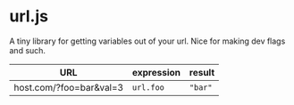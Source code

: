 url.js
======

A tiny library for getting variables out of your url. Nice for making dev flags and such.

URL            | expression | result 
---------------|------------|-------
host.com/?foo=bar&val=3 | ```url.foo``` | ```"bar"```
